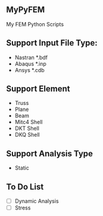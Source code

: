 ## MyPyFEM
My FEM Python Scripts

## Support Input File Type:
* Nastran *.bdf
* Abaqus *.inp
* Ansys *.cdb

## Support Element
* Truss
* Plane
* Beam
* Mitc4 Shell
* DKT Shell
* DKQ Shell

## Support Analysis Type
* Static

## To Do List
-[ ] Dynamic Analysis
-[ ] Stress
